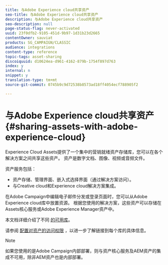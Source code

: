 ```yaml
---
title: 与Adobe Experience cloud共享资产
seo-title: 与Adobe Experience cloud共享资产
description: 与Adobe Experience cloud共享资产
seo-description: null
page-status-flag: never-activated
uuid: 23f0dfb2-9105-451d-9b97-1d31b23d2665
contentOwner: sauviat
products: SG_CAMPAIGN/CLASSIC
audience: integrations
content-type: reference
topic-tags: asset-sharing
discoiquuid: d10624ea-d961-4162-879b-1754f897d763
index: y
internal: n
snippet: y
translation-type: tm+mt
source-git-commit: 0745b9c9d72538b8573ad18ff4054ecf788905f2

---
```



# 与Adobe Experience cloud共享资产{#sharing-assets-with-adobe-experience-cloud}

Experience Cloud Assets提供了一个集中的营销就绪资产存储库，您可以在各个解决方案之间共享这些资产。 资产是数字文档、图像、视频或音频文件。

资产服务包括：

* 资产存储、管理界面、嵌入式选择界面（通过解决方案访问）。
* 与Creative cloud和Experience cloud解决方案集成。

在Adobe Campaign中编辑电子邮件分发或登录页面时，您可以从Adobe Experience cloud库中放置资源。 根据您使用的解决方案，这些资产可以存储在Assets核心服务或Adobe Experience Manager资产中。

本文档详细介绍了不同 [的可用库](https://marketing.adobe.com/resources/help/en_US/mcloud/experience-cloud-assets.html)。

请参阅 [配置对资产的访问权限](../../integrations/using/configuring-access-to-assets.md) ，以进一步了解链接到每个库的具体信息。

>[!NOTE]
>
>如果您使用的是Adobe Campaign内部部署，则与资产核心服务及AEM资产的集成不可用，除非AEM资产也是内部部署。

